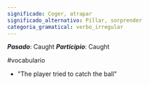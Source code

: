 ```yaml
---
significado: Coger, atrapar
significado_alternativo: Pillar, sorprender
categoria_gramatical: verbo_irregular
---
```


***Pasado***: Caught
***Participio***: Caught

#vocabulario

- "The player tried to catch the ball"